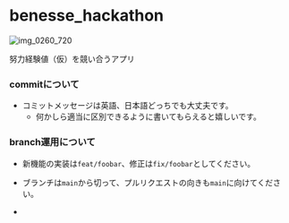 # benesse_hackathon
![img_0260_720](https://github.com/FujitaManaru/benesse_hackathon/assets/137678851/ecb71b09-d421-4178-a1b9-edae244988ed)

努力経験値（仮）を競い合うアプリ


### commitについて

- コミットメッセージは英語、日本語どっちでも大丈夫です。
  - 何かしら適当に区別できるように書いてもらえると嬉しいです。

### branch運用について

- 新機能の実装は`feat/foobar`、修正は`fix/foobar`としてください。
- ブランチは`main`から切って、プルリクエストの向きも`main`に向けてください。

- 
